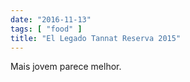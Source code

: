```yaml
---
date: "2016-11-13"
tags: [ "food" ]
title: "El Legado Tannat Reserva 2015"
---
```

Mais jovem parece melhor.
